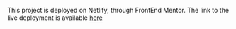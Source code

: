 This project is deployed on Netlify, through FrontEnd Mentor. The link to the live deployment is available [here](https://6470e1608607ee171fa9fb69--capable-daffodil-9bb71c.netlify.app/)
